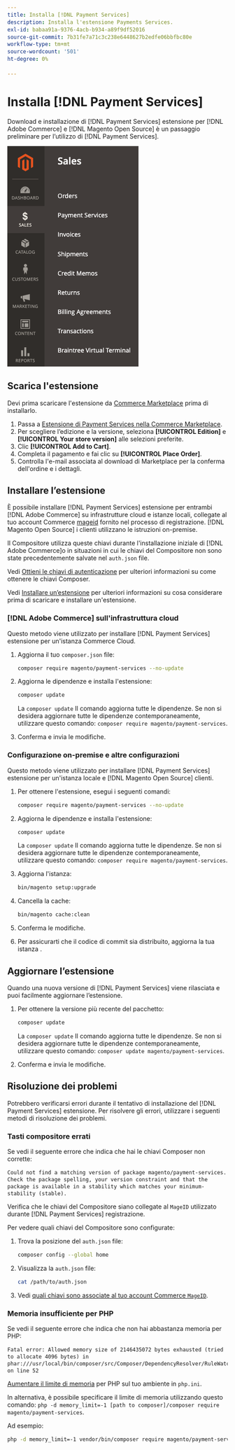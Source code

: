 ```yaml
---
title: Installa [!DNL Payment Services]
description: Installa l'estensione Payments Services.
exl-id: babaa91a-9376-4acb-b934-a89f9df52016
source-git-commit: 7b31fe7a71c3c238e6448627b2edfe06bbfbc80e
workflow-type: tm+mt
source-wordcount: '501'
ht-degree: 0%

---
```


# Installa [!DNL Payment Services]

Download e installazione di [!DNL Payment Services] estensione per [!DNL Adobe Commerce] e [!DNL Magento Open Source] è un passaggio preliminare per l’utilizzo di [!DNL Payment Services].

![[!DNL Payment Services] vista amministratore dell&#39;estensione](assets/admin-view.png)

## Scarica l&#39;estensione

Devi prima scaricare l&#39;estensione da [Commerce Marketplace](https://experienceleague.adobe.com/docs/commerce-admin/start/resources/commerce-marketplace.html) prima di installarlo.

1. Passa a [Estensione di Payment Services nella Commerce Marketplace](https://marketplace.magento.com/magento-payment-services.html).
1. Per scegliere l’edizione e la versione, seleziona **[!UICONTROL Edition]** e **[!UICONTROL Your store version]** alle selezioni preferite.
1. Clic **[!UICONTROL Add to Cart]**.
1. Completa il pagamento e fai clic su **[!UICONTROL Place Order]**.
1. Controlla l&#39;e-mail associata al download di Marketplace per la conferma dell&#39;ordine e i dettagli.

## Installare l’estensione

È possibile installare [!DNL Payment Services] estensione per entrambi [!DNL Adobe Commerce] su infrastrutture cloud e istanze locali, collegate al tuo account Commerce [mageid](https://devdocs.magento.com/marketplace/sellers/profile-personal.html#field-descriptions) fornito nel processo di registrazione. [!DNL Magento Open Source] i clienti utilizzano le istruzioni on-premise.

Il Compositore utilizza queste chiavi durante l&#39;installazione iniziale di [!DNL Adobe Commerce]o in situazioni in cui le chiavi del Compositore non sono state precedentemente salvate nel `auth.json` file.

Vedi [Ottieni le chiavi di autenticazione](https://devdocs.magento.com/guides/v2.4/install-gde/prereq/connect-auth.html) per ulteriori informazioni su come ottenere le chiavi Composer.

Vedi [Installare un’estensione](https://devdocs.magento.com/guides/v2.4/install-gde/install/cli/extensions.html) per ulteriori informazioni su cosa considerare prima di scaricare e installare un&#39;estensione.

### [!DNL Adobe Commerce] sull&#39;infrastruttura cloud

Questo metodo viene utilizzato per installare [!DNL Payment Services] estensione per un&#39;istanza Commerce Cloud.

1. Aggiorna il tuo `composer.json` file:

   ```bash
   composer require magento/payment-services --no-update
   ```

1. Aggiorna le dipendenze e installa l&#39;estensione:

   ```bash
   composer update
   ```

   La `composer update` Il comando aggiorna tutte le dipendenze. Se non si desidera aggiornare tutte le dipendenze contemporaneamente, utilizzare questo comando: `composer require magento/payment-services`.

1. Conferma e invia le modifiche.

### Configurazione on-premise e altre configurazioni

Questo metodo viene utilizzato per installare [!DNL Payment Services] estensione per un&#39;istanza locale e [!DNL Magento Open Source] clienti.

1. Per ottenere l&#39;estensione, esegui i seguenti comandi:

   ```bash
   composer require magento/payment-services --no-update
   ```

1. Aggiorna le dipendenze e installa l&#39;estensione:

   ```bash
   composer update
   ```

   La `composer update` Il comando aggiorna tutte le dipendenze. Se non si desidera aggiornare tutte le dipendenze contemporaneamente, utilizzare questo comando: `composer require magento/payment-services`.

1. Aggiorna l&#39;istanza:

   ```bash
   bin/magento setup:upgrade
   ```

1. Cancella la cache:

   ```bash
   bin/magento cache:clean
   ```

1. Conferma le modifiche.
1. Per assicurarti che il codice di commit sia distribuito, aggiorna la tua istanza .

## Aggiornare l’estensione

Quando una nuova versione di [!DNL Payment Services] viene rilasciata e puoi facilmente aggiornare l’estensione.

1. Per ottenere la versione più recente del pacchetto:

   ```bash
   composer update
   ```

   La `composer update` Il comando aggiorna tutte le dipendenze. Se non si desidera aggiornare tutte le dipendenze contemporaneamente, utilizzare questo comando: `composer update magento/payment-services`.

1. Conferma e invia le modifiche.

## Risoluzione dei problemi

Potrebbero verificarsi errori durante il tentativo di installazione del [!DNL Payment Services] estensione. Per risolvere gli errori, utilizzare i seguenti metodi di risoluzione dei problemi.

### Tasti compositore errati

Se vedi il seguente errore che indica che hai le chiavi Composer non corrette:

```terminal
Could not find a matching version of package magento/payment-services. Check the package spelling, your version constraint and that the package is available in a stability which matches your minimum-stability (stable).
```

Verifica che le chiavi del Compositore siano collegate al `MageID` utilizzato durante [!DNL Payment Services] registrazione.

Per vedere quali chiavi del Compositore sono configurate:

1. Trova la posizione del `auth.json` file:

   ```bash
   composer config --global home
   ```

1. Visualizza la `auth.json` file:

   ```bash
   cat /path/to/auth.json
   ```

1. Vedi [quali chiavi sono associate al tuo account Commerce `MageID`](https://devdocs.magento.com/guides/v2.4/install-gde/prereq/connect-auth.html).

### Memoria insufficiente per PHP

Se vedi il seguente errore che indica che non hai abbastanza memoria per PHP:

```terminal
Fatal error: Allowed memory size of 2146435072 bytes exhausted (tried to allocate 4096 bytes) in phar:///usr/local/bin/composer/src/Composer/DependencyResolver/RuleWatchGraph.php on line 52
```

[Aumentare il limite di memoria](https://devdocs.magento.com/cloud/project/magento-app-php-ini.html#increase-php-memory-limit) per PHP sul tuo ambiente in `php.ini`.

In alternativa, è possibile specificare il limite di memoria utilizzando questo comando: `php -d memory_limit=-1 [path to composer]/composer require magento/payment-services`.

Ad esempio:

```bash
php -d memory_limit=-1 vendor/bin/composer require magento/payment-services
```

